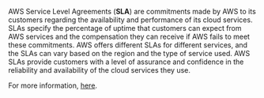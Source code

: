 
AWS Service Level Agreements (**SLA**) are commitments made by AWS to its customers regarding the availability and performance of its cloud services.
SLAs specify the percentage of uptime that customers can expect from AWS services and the compensation they can receive if AWS fails to meet these commitments. 
AWS offers different SLAs for different services, and the SLAs can vary based on the region and the type of service used. AWS SLAs provide customers with a level of assurance and confidence in the reliability and availability of the cloud services they use.

For more information, [here](https://aws.amazon.com/legal/service-level-agreements/?aws-sla-cards.sort-by=item.additionalFields.serviceNameLower&aws-sla-cards.sort-order=asc&awsf.tech-category-filter=*all).

